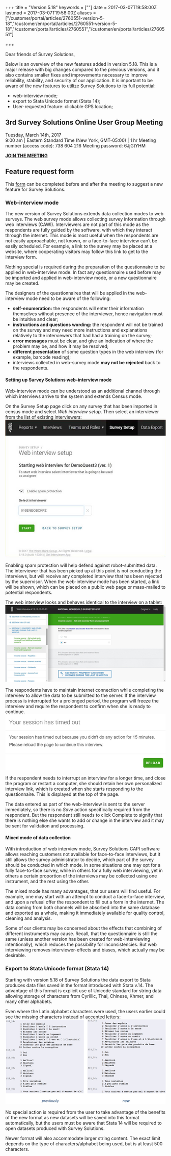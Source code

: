 ﻿+++
title = "Version 5.18"
keywords = [""]
date = 2017-03-07T19:58:00Z
lastmod = 2017-03-07T19:58:00Z
aliases = ["/customer/portal/articles/2760551-version-5-18","/customer/en/portal/articles/2760551-version-5-18","/customer/portal/articles/2760551","/customer/en/portal/articles/2760551"]

+++

Dear friends of Survey Solutions,

Below is an overview of the new features added in version 5.18. This is
a major release with big changes compared to the previous versions, and
it also contains smaller fixes and improvements necessary to improve
reliability, stability, and security of our application. It is important
to be aware of the new features to utilize Survey Solutions to its full
potential:

-   web-interview mode;
-   export to Stata Unicode format (Stata 14);
-   User-requested feature: clickable GPS location;

3rd Survey Solutions Online User Group Meeting
----------------------------------------------

Tuesday, March 14th, 2017  
9:00 am | Eastern Standard Time (New York, GMT-05:00) | 1 hr Meeting
number (access code): 738 604 216 Meeting password: 6JjGtYHM

[**JOIN THE
MEETING**](https://worldbankgroup.webex.com/mw3100/mywebex/default.do?service=1&siteurl=worldbankgroup&nomenu=true&main_url=%2Fmc3100%2Fe.do%3Fsiteurl%3Dworldbankgroup%26AT%3DMI%26EventID%3D538762857%26UID%3D0%26Host%3DQUhTSwAAAAM0k73yorgG80QY-w9TG73oTlujpQXIq_p7tKNIM-7dEhiU745zW-z49Zo6E3IGuW_PTkl5HQePH3_zcxPzUGYD0%26FrameSet%3D2%26MTID%3Dmecfa1bc5d436c57667e30985f49a046e)

Feature request form
--------------------

This
[form](https://docs.google.com/forms/d/e/1FAIpQLSc7HFPVMEhmKf7E-GFlbBYhCConJtxhO4JSEnI1Pyujw-3nXg/viewform#start=invite)
can be completed before and after the meeting to suggest a new feature
for Survey Solutions.

### Web-interview mode

The new version of Survey Solutions extends data collection modes to web
surveys. The web survey mode allows collecting survey information
through web interviews (CAWI). Interviewers are not part of this mode as
the respondents are fully guided by the software, with which they
interact through the internet. This mode is most useful when the
respondents are not easily approachable, not known, or a face-to-face
interview can’t be easily scheduled. For example, a link to the survey
may be placed at a website, where cooperating visitors may follow this
link to get to the interview form.

Nothing special is required during the preparation of the questionnaire
to be applied in web-interview mode. In fact any questionnaire used
before may be imported and applied in web-interview mode, or a new
questionnaire may be created.

The designers of the questionnaires that will be applied in the
web-interview mode need to be aware of the following:

-   **self-enumeration:** the respondents will enter their information
    themselves without presence of the interviewer, hence navigation
    must be intuitive and clear;
-   **instructions and questions wording:** the respondent will not be
    trained on the survey and may need more instructions and
    explanations relatively to the interviewers that had had a training
    on the survey;
-   **error messages** must be clear, and give an indication of where
    the problem may be, and how it may be resolved;
-   **different presentation** of some question types in the web
    interview (for example, barcode reading);
-   interviews collected in web-survey mode **may not be rejected** back
    to the respondents.

#### Setting up Survey Solutions web-interview mode

Web-interview mode can be understood as an additional channel through
which interviews arrive to the system and extends Census mode.

On the Survey Setup page click on any survey that has been imported in
census mode and select *Web interview setup*. Then select an interviewer
from the list of existing
interviewers:<img src="images/754157.png" class="center" />

Enabling spam protection will help defend against robot-submitted data.
The interviewer that has been picked up at this point is not conducting
the interviews, but will receive any completed interview that has been
rejected by the supervisor. When the web-interview mode has been
started, a link will be shown, which can be placed on a public web page
or mass-mailed to potential respondents.

The web interview looks and behaves identical to the interview on a
tablet:<img src="images/754158.png" class="center" />

The respondents have to maintain internet connection while completing
the interview to allow the data to be submitted to the server. If the
interview process is interrupted for a prolonged period, the program
will freeze the interview and require the respondent to confirm when she
is ready to continue.<img src="images/754161.png" class="center" />

If the respondent needs to interrupt an interview for a longer time, and
close the program or restart a computer, she should retain her own
personalized interview link, which is created when she starts responding
to the questionnaire. This is displayed at the top of the page.

The data entered as part of the web-interview is sent to the server
immediately, so there is no *Save* action specifically required from the
respondent. But the respondent still needs to click Complete to signify
that there is nothing else she wants to add or change in the interview
and it may be sent for validation and processing.

#### Mixed mode of data collection

With introduction of web interview mode, Survey Solutions CAPI software
allows reaching customers not available for face-to-face interviews, but
it still allows the survey administrator to decide, which part of the
survey should be conducted in which mode. In some situations one may opt
for a fully face-to-face survey, while in others for a fully web
interviewing, yet in others a certain proportion of the interviews may
be collected using one instrument, and the rest using the other.

The mixed mode has many advantages, that our users will find useful. For
example, one may start with an attempt to conduct a face-to-face
interview, and upon a refusal offer the respondent to fill out a form in
the internet. The data coming from both channels will be absorbed into
the same database and exported as a whole, making it immediately
available for quality control, cleaning and analysis.

Some of our clients may be concerned about the effects that combining of
different instruments may cause. Recall, that the questionnaire is still
the same (unless another version has been created for web-interviewing
intentionally), which reduces the possibility for inconsistencies. But
web interviewing removes interviewer-effects and biases, which actually
may be desirable.

### Export to Stata Unicode format (Stata 14)

Starting with version 5.18 of Survey Solutions the data export to Stata
produces data files saved in the format introduced with Stata v.14. The
advantage of this format is explicit use of Unicode standard for string
data allowing storage of characters from Cyrillic, Thai, Chinese, Khmer,
and many other alphabets.

Even where the Latin alphabet characters were used, the users earlier
could see the missing characters instead of accented
letters:<img src="images/754129.png" class="center" />

No special action is required from the user to take advantage of the
benefits of the new format as new datasets will be saved into this
format automatically, but the users must be aware that Stata 14 will be
required to open datasets produced with Survey Solutions.

Newer format will also accommodate larger string content. The exact
limit depends on the type of characters/alphabet being used, but is at
least 500 characters.

